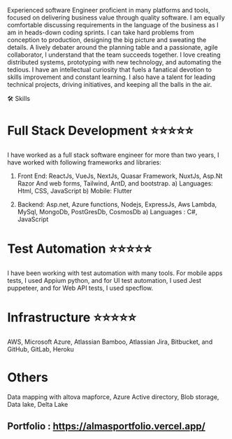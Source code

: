 Experienced software Engineer proficient in many platforms and tools, focused on delivering business value through quality software. I am equally comfortable discussing requirements in the language of the business as I am in heads-down coding sprints. I can take hard problems from conception to production, designing the big picture and sweating the details. A lively debater around the planning table and a passionate, agile collaborator, I understand that the team succeeds together. I love creating distributed systems, prototyping with new technology, and automating the tedious. I have an intellectual curiosity that fuels a fanatical devotion to skills improvement and constant learning. I also have a talent for leading technical projects, driving initiatives, and keeping all the balls in the air.

🛠 Skills
# Full Stack Development ⭐️⭐️⭐️⭐️⭐️
I have worked as a full stack software engineer for more than two years, I have worked with following frameworks and libraries:
 1) Front End: ReactJs, VueJs, NextJs, Quasar Framework, NuxtJs, Asp.Nt Razor And web forms, Tailwind, AntD, and bootstrap. 
 a) Languages: Html, CSS, JavaScript
 b) Mobile: Flutter

 2) Backend: Asp.net, Azure functions, Nodejs, ExpressJs, Aws Lambda, MySql, MongoDb, PostGresDb, CosmosDb
 a) Languages : C#, JavaScript

# Test Automation ⭐️⭐️⭐️⭐️⭐️
I have been working with test automation with many tools. For mobile apps tests, I used Appium python, and for UI test automation, I used Jest puppeteer, and for Web API tests, I used specflow.

# Infrastructure ⭐️⭐️⭐️⭐️⭐️
AWS, Microsoft Azure, Atlassian Bamboo, Atlassian Jira, Bitbucket, and GitHub, GitLab, Heroku

# Others
Data mapping with altova mapforce, Azure Active directory, Blob storage, Data lake, Delta Lake

## Portfolio : https://almasportfolio.vercel.app/
